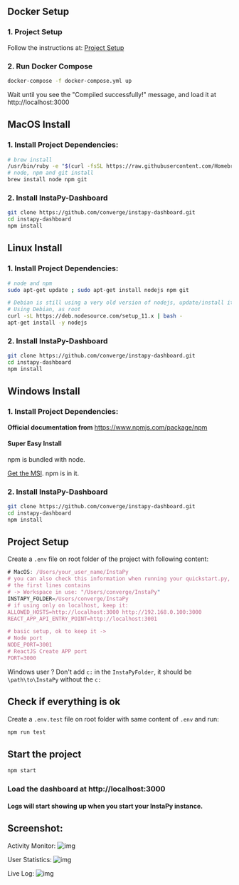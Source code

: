 ## Docker Setup

### 1. Project Setup

Follow the instructions at: [Project Setup](#project-setup)

### 2. Run Docker Compose

```bash
docker-compose -f docker-compose.yml up
```

Wait until you see the "Compiled successfully!" message, and load it at http://localhost:3000

## MacOS Install

### 1. Install Project Dependencies:

```bash
# brew install
/usr/bin/ruby -e "$(curl -fsSL https://raw.githubusercontent.com/Homebrew/install/master/install)"
# node, npm and git install
brew install node npm git
```

### 2. Install InstaPy-Dashboard

```bash
git clone https://github.com/converge/instapy-dashboard.git
cd instapy-dashboard
npm install
```

## Linux Install

### 1. Install Project Dependencies:

```bash
# node and npm
sudo apt-get update ; sudo apt-get install nodejs npm git

# Debian is still using a very old version of nodejs, update/install it:
# Using Debian, as root
curl -sL https://deb.nodesource.com/setup_11.x | bash -
apt-get install -y nodejs
```

### 2. Install InstaPy-Dashboard

```bash
git clone https://github.com/converge/instapy-dashboard.git
cd instapy-dashboard
npm install
```

## Windows Install

### 1. Install Project Dependencies:

**Official documentation from** https://www.npmjs.com/package/npm

#### Super Easy Install

npm is bundled with node.

[Get the MSI](https://nodejs.org/en/download/). npm is in it.

### 2. Install InstaPy-Dashboard

```bash
git clone https://github.com/converge/instapy-dashboard.git
cd instapy-dashboard
npm install
```

## Project Setup

Create a `.env` file on root folder of the project with following content:

```js
# MacOS: /Users/your_user_name/InstaPy
# you can also check this information when running your quickstart.py,
# the first lines contains
# -> Workspace in use: "/Users/converge/InstaPy"
INSTAPY_FOLDER=/Users/converge/InstaPy
# if using only on localhost, keep it:
ALLOWED_HOSTS=http://localhost:3000 http://192.168.0.100:3000
REACT_APP_API_ENTRY_POINT=http://localhost:3001

# basic setup, ok to keep it ->
# Node port
NODE_PORT=3001
# ReactJS Create APP port
PORT=3000
```

Windows user ? Don't add `c:` in the `InstaPyFolder`, it should be `\path\to\InstaPy` without the `c:`

## Check if everything is ok

Create a `.env.test` file on root folder with same content of `.env` and run:

```bash
npm run test
```

## Start the project

```bash
npm start
```

### Load the dashboard at http://localhost:3000

#### Logs will start showing up when you start your InstaPy instance.

## Screenshot:

Activity Monitor:
![img](https://github.com/converge/instapy-dashboard/blob/master/screenshots/instapy-dashboard.png)

User Statistics:
![img](https://github.com/converge/instapy-dashboard/blob/master/screenshots/user-statistics-chart.png)

Live Log:
![img](https://github.com/converge/instapy-dashboard/blob/master/screenshots/live-log.png)

